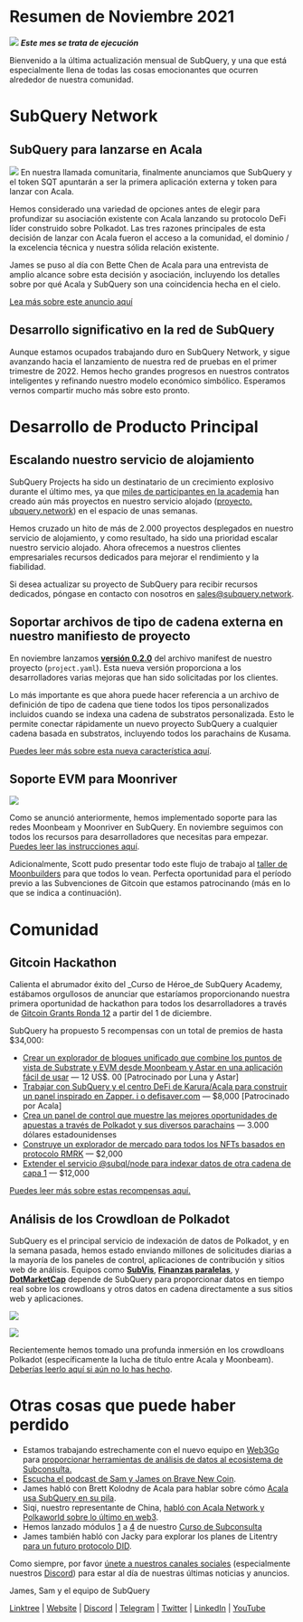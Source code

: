 # Resumen de Noviembre 2021

![](https://miro.medium.com/max/1400/1*qzKzZnWY2ao3tiffwwugXQ.png) **_Este mes se trata de ejecución_**

Bienvenido a la última actualización mensual de SubQuery, y una que está especialmente llena de todas las cosas emocionantes que ocurren alrededor de nuestra comunidad.

# SubQuery Network

## SubQuery para lanzarse en Acala

![](https://miro.medium.com/max/600/0*SJ1TWt1sGwUWqvuI.gif) En nuestra llamada comunitaria, finalmente anunciamos que SubQuery y el token SQT apuntarán a ser la primera aplicación externa y token para lanzar con Acala.

Hemos considerado una variedad de opciones antes de elegir para profundizar su asociación existente con Acala lanzando su protocolo DeFi líder construido sobre Polkadot. Las tres razones principales de esta decisión de lanzar con Acala fueron el acceso a la comunidad, el dominio / la excelencia técnica y nuestra sólida relación existente.

James se puso al día con Bette Chen de Acala para una entrevista de amplio alcance sobre esta decisión y asociación, incluyendo los detalles sobre por qué Acala y SubQuery son una coincidencia hecha en el cielo.

[Lea más sobre este anuncio aquí](https://blog.subquery.network/blogs/20211125-subquery-network-acala.html)

## Desarrollo significativo en la red de SubQuery

Aunque estamos ocupados trabajando duro en SubQuery Network, y sigue avanzando hacia el lanzamiento de nuestra red de pruebas en el primer trimestre de 2022. Hemos hecho grandes progresos en nuestros contratos inteligentes y refinando nuestro modelo económico simbólico. Esperamos vernos compartir mucho más sobre esto pronto.

# Desarrollo de Producto Principal

## Escalando nuestro servicio de alojamiento

SubQuery Projects ha sido un destinatario de un crecimiento explosivo durante el último mes, ya que  [miles de participantes en la academia](https://blog.subquery.network/blogs/20211018-subquery-launches-the-subquery-academy.html)  han creado aún más proyectos en nuestro servicio alojado ([proyecto. ubquery.network](https://project.subquery.network/)) en el espacio de unas semanas.

Hemos cruzado un hito de más de 2.000 proyectos desplegados en nuestro servicio de alojamiento, y como resultado, ha sido una prioridad escalar nuestro servicio alojado. Ahora ofrecemos a nuestros clientes empresariales recursos dedicados para mejorar el rendimiento y la fiabilidad.

Si desea actualizar su proyecto de SubQuery para recibir recursos dedicados, póngase en contacto con nosotros en  [sales@subquery.network](mailto:sales@subquery.network).

## Soportar archivos de tipo de cadena externa en nuestro manifiesto de proyecto

En noviembre lanzamos  [**versión 0.2.0**](https://doc.subquery.network/create/manifest/)  del archivo manifest de nuestro proyecto (`project.yaml`). Esta nueva versión proporciona a los desarrolladores varias mejoras que han sido solicitadas por los clientes.

Lo más importante es que ahora puede hacer referencia a un archivo de definición de tipo de cadena que tiene todos los tipos personalizados incluidos cuando se indexa una cadena de substratos personalizada. Esto le permite conectar rápidamente un nuevo proyecto SubQuery a cualquier cadena basada en substratos, incluyendo todos los parachains de Kusama.

[Puedes leer más sobre esta nueva característica aquí](https://blog.subquery.network/blogs/20211105-november-technical-update.html#support-for-external-chain-type-files-in-project-manifest).

## Soporte EVM para Moonriver

![](https://miro.medium.com/max/600/0*B27QVtvcR6nXA9ff.gif)

Como se anunció anteriormente, hemos implementado soporte para las redes Moonbeam y Moonriver en SubQuery. En noviembre seguimos con todos los recursos para desarrolladores que necesitas para empezar.  [Puedes leer las instrucciones aquí](https://blog.subquery.network/blogs/20211105-november-technical-update.html#moonbeam-evm-support).

Adicionalmente, Scott pudo presentar todo este flujo de trabajo al  [taller de Moonbuilders](https://www.crowdcast.io/e/moonbuilders-ws/10)  para que todos lo vean. Perfecta oportunidad para el período previo a las Subvenciones de Gitcoin que estamos patrocinando (más en lo que se indica a continuación).

# Comunidad

## Gitcoin Hackathon

Calienta el abrumador éxito del  _Curso de Héroe_de SubQuery Academy, estábamos orgullosos de anunciar que estaríamos proporcionando nuestra primera oportunidad de hackathon para todos los desarrolladores a través de  [Gitcoin Grants Ronda 12](https://gitcoin.co/hackathon/gr12/?org=subquery)  a partir del 1 de diciembre.

SubQuery ha propuesto 5 recompensas con un total de premios de hasta $34,000:

-   [Crear un explorador de bloques unificado que combine los puntos de vista de Substrate y EVM desde Moonbeam y Astar en una aplicación fácil de usar](https://gitcoin.co/issue/subquery/grants/1)  — 12 US$. 00 [Patrocinado por Luna y Astar]
-   [Trabajar con SubQuery y el centro DeFi de Karura/Acala para construir un panel inspirado en Zapper. i o defisaver.com](https://gitcoin.co/issue/subquery/grants/2)  — $8,000 [Patrocinado por Acala]
-   [Crea un panel de control que muestre las mejores oportunidades de apuestas a través de Polkadot y sus diversos parachains](https://gitcoin.co/issue/subquery/grants/3)  — 3.000 dólares estadounidenses
-   [Construye un explorador de mercado para todos los NFTs basados en protocolo RMRK](https://gitcoin.co/issue/subquery/grants/4)  — $2,000
-   [Extender el servicio @subql/node para indexar datos de otra cadena de capa 1](https://gitcoin.co/issue/subquery/grants/5)  — $12,000

[Puedes leer más sobre estas recompensas aquí.](https://blog.subquery.network/blogs/20211120-gitcoin12-hackathon.html)

## Análisis de los Crowdloan de Polkadot

SubQuery es el principal servicio de indexación de datos de Polkadot, y en la semana pasada, hemos estado enviando millones de solicitudes diarias a la mayoría de los paneles de control, aplicaciones de contribución y sitios web de análisis. Equipos como  [**SubVis**](https://www.subvis.io/),  [**Finanzas paralelas**](https://parallel.fi/), y  [**DotMarketCap**](https://dotmarketcap.com/)  depende de SubQuery para proporcionar datos en tiempo real sobre los crowdloans y otros datos en cadena directamente a sus sitios web y aplicaciones.

![](https://miro.medium.com/max/60/0*HfsoOwpat76ip6Jg?q=20)

![](https://miro.medium.com/max/700/0*HfsoOwpat76ip6Jg)

Recientemente hemos tomado una profunda inmersión en los crowdloans Polkadot (específicamente la lucha de título entre Acala y Moonbeam).  [Deberías leerlo aquí si aún no lo has hecho](https://blog.subquery.network/blogs/20211124-polkadot-crowdloans.html).

# Otras cosas que puede haber perdido

-   Estamos trabajando estrechamente con el nuevo equipo en  [Web3Go](https://www.web3go.xyz/)  para  [proporcionar herramientas de análisis de datos al ecosistema de Subconsulta.](https://blog.subquery.network/customer_announcements/20211110-web3go.html)
-   [Escucha el podcast de Sam y James on Brave New Coin](https://bravenewcoin.com/insights/podcasts/subquery-connecting-the-dots-on-polkadot).
-   James habló con Brett Kolodny de Acala para hablar sobre cómo  [Acala usa SubQuery en su pila](https://www.youtube.com/watch?v=Wbxwj8K67Lw).
-   Siqi, nuestro representante de China,  [habló con Acala Network y Polkaworld sobre lo último en web3](https://www.huoxing24.com/live/24313016).
-   Hemos lanzado módulos  [1](https://doc.subquery.network/academy/herocourse/module1/)  a  [4](https://doc.subquery.network/academy/herocourse/module4/)  de nuestro  [Curso de Subconsulta](https://blog.subquery.network/blogs/20211018-subquery-launches-the-subquery-academy.html)
-   James también habló con Jacky para explorar los planes de Litentry  [para un futuro protocolo DID](https://www.youtube.com/watch?v=Rqlpo9QIVyk).

Como siempre, por favor  [únete a nuestros canales sociales](https://linktr.ee/subquerynetwork)  (especialmente nuestros  [Discord](https://discord.com/invite/subquery)) para estar al día de nuestras últimas noticias y anuncios.

James, Sam y el equipo de SubQuery

[Linktree](https://linktr.ee/subquerynetwork)  |  [Website](https://subquery.network/)  |  [Discord](https://discord.com/invite/78zg8aBSMG)  |  [Telegram](https://t.me/subquerynetwork)  |  [Twitter](https://twitter.com/subquerynetwork)  |  [LinkedIn](https://www.linkedin.com/company/subquery)  |  [YouTube](https://www.youtube.com/channel/UCi1a6NUUjegcLHDFLr7CqLw)
